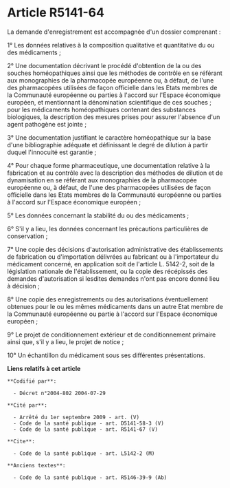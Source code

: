 # Article R5141-64

La demande d'enregistrement est accompagnée d'un dossier comprenant :

1° Les données relatives à la composition qualitative et quantitative du ou des médicaments ;

2° Une documentation décrivant le procédé d'obtention de la ou des souches homéopathiques ainsi que les méthodes de contrôle
en se référant aux monographies de la pharmacopée européenne ou, à défaut, de l'une des pharmacopées utilisées de façon
officielle dans les Etats membres de la Communauté européenne ou parties à l'accord sur l'Espace économique européen, et
mentionnant la dénomination scientifique de ces souches ; pour les médicaments homéopathiques contenant des substances
biologiques, la description des mesures prises pour assurer l'absence d'un agent pathogène est jointe ;

3° Une documentation justifiant le caractère homéopathique sur la base d'une bibliographie adéquate et définissant le degré
de dilution à partir duquel l'innocuité est garantie ;

4° Pour chaque forme pharmaceutique, une documentation relative à la fabrication et au contrôle avec la description des
méthodes de dilution et de dynamisation en se référant aux monographies de la pharmacopée européenne ou, à défaut, de l'une
des pharmacopées utilisées de façon officielle dans les Etats membres de la Communauté européenne ou parties à l'accord sur
l'Espace économique européen ;

5° Les données concernant la stabilité du ou des médicaments ;

6° S'il y a lieu, les données concernant les précautions particulières de conservation ;

7° Une copie des décisions d'autorisation administrative des établissements de fabrication ou d'importation délivrées au
fabricant ou à l'importateur du médicament concerné, en application soit de l'article L. 5142-2, soit de la législation
nationale de l'établissement, ou la copie des récépissés des demandes d'autorisation si lesdites demandes n'ont pas encore
donné lieu à décision ;

8° Une copie des enregistrements ou des autorisations éventuellement obtenues pour le ou les mêmes médicaments dans un autre
Etat membre de la Communauté européenne ou partie à l'accord sur l'Espace économique européen ;

9° Le projet de conditionnement extérieur et de conditionnement primaire ainsi que, s'il y a lieu, le projet de notice ;

10° Un échantillon du médicament sous ses différentes présentations.

**Liens relatifs à cet article**

	**Codifié par**:

	  - Décret n°2004-802 2004-07-29

	**Cité par**:

	  - Arrêté du 1er septembre 2009 - art. (V)
	  - Code de la santé publique - art. D5141-58-3 (V)
	  - Code de la santé publique - art. R5141-67 (V)

	**Cite**:

	  - Code de la santé publique - art. L5142-2 (M)

	**Anciens textes**:

	  - Code de la santé publique - art. R5146-39-9 (Ab)
